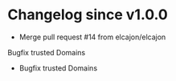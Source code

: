 # Changelog since v1.0.0
- Merge pull request #14 from elcajon/elcajon

Bugfix trusted Domains 
- Bugfix trusted Domains 
